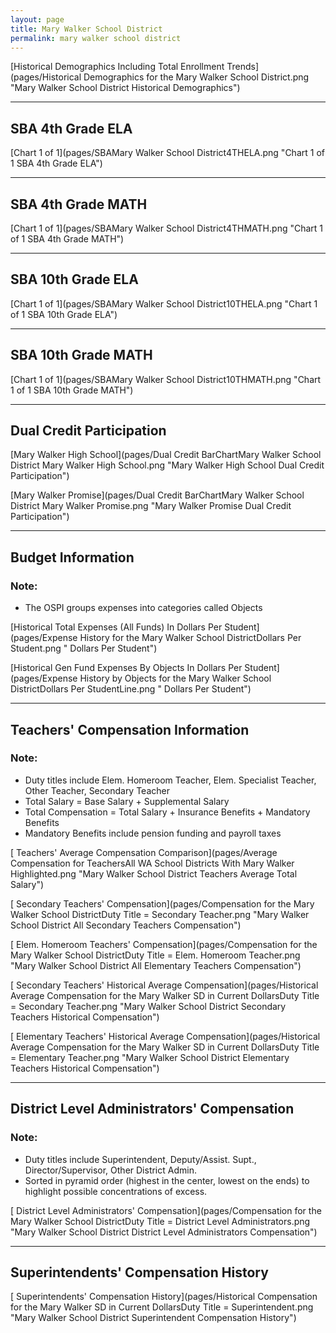 ```yaml
---
layout: page
title: Mary Walker School District
permalink: mary walker school district
---
```



[Historical Demographics Including Total Enrollment Trends](pages/Historical Demographics for the Mary Walker School District.png "Mary Walker School District Historical Demographics")

___

## SBA 4th Grade ELA

[Chart 1 of 1](pages/SBAMary Walker School District4THELA.png "Chart 1 of 1 SBA 4th Grade ELA")


___

## SBA 4th Grade MATH

[Chart 1 of 1](pages/SBAMary Walker School District4THMATH.png "Chart 1 of 1 SBA 4th Grade MATH")


___

## SBA 10th Grade ELA

[Chart 1 of 1](pages/SBAMary Walker School District10THELA.png "Chart 1 of 1 SBA 10th Grade ELA")


___

## SBA 10th Grade MATH

[Chart 1 of 1](pages/SBAMary Walker School District10THMATH.png "Chart 1 of 1 SBA 10th Grade MATH")


___

## Dual Credit Participation

[Mary Walker High School](pages/Dual Credit BarChartMary Walker School District Mary Walker High School.png "Mary Walker High School Dual Credit Participation")

[Mary Walker Promise](pages/Dual Credit BarChartMary Walker School District Mary Walker Promise.png "Mary Walker Promise Dual Credit Participation")


___

## Budget Information
### Note:
- The OSPI groups expenses into categories called Objects

[Historical Total Expenses (All Funds) In Dollars Per Student](pages/Expense History for the Mary Walker School DistrictDollars Per Student.png " Dollars Per Student")

[Historical Gen Fund Expenses By Objects In Dollars Per Student](pages/Expense History by Objects for the Mary Walker School DistrictDollars Per StudentLine.png " Dollars Per Student")


___

## Teachers' Compensation Information
### Note:
- Duty titles include Elem. Homeroom Teacher, Elem. Specialist Teacher, Other Teacher, Secondary Teacher
- Total Salary = Base Salary + Supplemental Salary
- Total Compensation = Total Salary + Insurance Benefits + Mandatory Benefits
- Mandatory Benefits include pension funding and payroll taxes

[ Teachers' Average Compensation Comparison](pages/Average Compensation for TeachersAll WA School Districts With Mary Walker Highlighted.png "Mary Walker School District Teachers Average Total Salary")

[ Secondary Teachers' Compensation](pages/Compensation for the Mary Walker School DistrictDuty Title = Secondary Teacher.png "Mary Walker School District All Secondary Teachers Compensation")

[ Elem. Homeroom Teachers' Compensation](pages/Compensation for the Mary Walker School DistrictDuty Title = Elem. Homeroom Teacher.png "Mary Walker School District All Elementary Teachers Compensation")

[ Secondary Teachers' Historical Average Compensation](pages/Historical Average Compensation for the Mary Walker SD in Current DollarsDuty Title = Secondary Teacher.png "Mary Walker School District Secondary Teachers Historical Compensation")

[ Elementary Teachers' Historical Average Compensation](pages/Historical Average Compensation for the Mary Walker SD in Current DollarsDuty Title = Elementary Teacher.png "Mary Walker School District Elementary Teachers Historical Compensation")


___

## District Level Administrators' Compensation

### Note:
- Duty titles include Superintendent, Deputy/Assist. Supt., Director/Supervisor, Other District Admin.
- Sorted in pyramid order (highest in the center, lowest on the ends) to highlight possible concentrations of excess.

[ District Level Administrators' Compensation](pages/Compensation for the Mary Walker School DistrictDuty Title = District Level Administrators.png "Mary Walker School District District Level Administrators Compensation")


___

## Superintendents' Compensation History

[ Superintendents' Compensation History](pages/Historical Compensation for the Mary Walker SD in Current DollarsDuty Title = Superintendent.png "Mary Walker School District Superintendent Compensation History")

